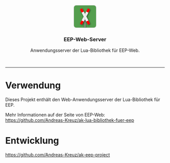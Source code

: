 <p align="center">
  <img src="/docs/assets/img/eep-web-logo-shadow-72.png" alt="" width=72 height=72>
  <h3 align="center">EEP-Web-Server</h3>
  <p align="center">
    Anwendungsserver der Lua-Bibliothek für EEP-Web.
  </p>
</p>
<br>
<hr>

# Verwendung

Dieses Projekt enthält den Web-Anwendungsserver der Lua-Bibliothek für EEP.

Mehr Informationen auf der Seite von EEP-Web:
<https://github.com/Andreas-Kreuz/ak-lua-bibliothek-fuer-eep>

# Entwicklung

<https://github.com/Andreas-Kreuz/ak-eep-project>
